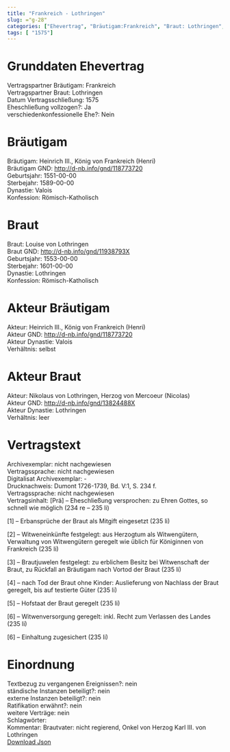```yaml
---
title: "Frankreich - Lothringen"
slug: ="g-28"
categories: ["Ehevertrag", "Bräutigam:Frankreich", "Braut: Lothringen", "Eheschließung vollzogen?:Ja", "verschiedenkonfessionelle Ehe?:Nein", "Dynastie Bräutigam:Valois", "Akteur Bräutigam:Heinrich III., König von Frankreich (Henri)", "Akteur Braut:Nikolaus von Lothringen, Herzog von Mercoeur (Nicolas)", "Textbezug?:nein", "Ständisch?:nein", "Ratifikation?:nein", "Sonstiges?:nein", "Bräutigam:Frankreich", "Braut: Lothringen"]
tags: [ "1575"]
---
```

<!--more-->

# Grunddaten Ehevertrag

Vertragspartner Bräutigam: Frankreich<br>
Vertragspartner Braut: Lothringen<br>
Datum Vertragsschließung: 1575<br>
Eheschließung vollzogen?: Ja<br>
verschiedenkonfessionelle Ehe?: Nein<br>
# Bräutigam

Bräutigam: Heinrich III., König von Frankreich (Henri)<br>
Bräutigam GND: http://d-nb.info/gnd/118773720<br>
Geburtsjahr: 1551-00-00<br>
Sterbejahr: 1589-00-00<br>
Dynastie: Valois<br>
Konfession: Römisch-Katholisch<br>
# Braut

Braut: Louise von Lothringen<br>
Braut GND: http://d-nb.info/gnd/11938793X<br>
Geburtsjahr: 1553-00-00<br>
Sterbejahr: 1601-00-00<br>
Dynastie: Lothringen<br>
Konfession: Römisch-Katholisch<br>
# Akteur Bräutigam

Akteur: Heinrich III., König von Frankreich (Henri)<br>
Akteur GND: http://d-nb.info/gnd/118773720<br>
Akteur Dynastie: Valois<br>
Verhältnis: selbst<br>
# Akteur Braut

Akteur: Nikolaus von Lothringen, Herzog von Mercoeur (Nicolas)<br>
Akteur GND: http://d-nb.info/gnd/13824488X<br>
Akteur Dynastie: Lothringen<br>
Verhältnis: leer<br>
# Vertragstext

Archivexemplar: nicht nachgewiesen<br>
Vertragssprache: nicht nachgewiesen<br>
Digitalisat Archivexemplar: -<br>
Drucknachweis: Dumont 1726-1739, Bd. V:1, S. 234 f.<br>
Vertragssprache: nicht nachgewiesen<br>
Vertragsinhalt: [Prä] – Eheschließung versprochen: zu Ehren Gottes, so schnell wie möglich (234 re – 235 li)

[1] – Erbansprüche der Braut als Mitgift eingesetzt (235 li)

[2] – Witweneinkünfte festgelegt: aus Herzogtum als Witwengütern, Verwaltung von Witwengütern geregelt wie üblich für Königinnen von Frankreich (235 li)

[3] – Brautjuwelen festgelegt: zu erblichem Besitz bei Witwenschaft der Braut, zu Rückfall an Bräutigam nach Vortod der Braut (235 li)

[4] – nach Tod der Braut ohne Kinder: Auslieferung von Nachlass der Braut geregelt, bis auf testierte Güter (235 li)

[5] – Hofstaat der Braut geregelt (235 li)

[6] – Witwenversorgung geregelt: inkl. Recht zum Verlassen des Landes (235 li)

[6] – Einhaltung zugesichert (235 li)
<br>
# Einordnung

Textbezug zu vergangenen Ereignissen?: nein<br>
ständische Instanzen beteiligt?: nein<br>
externe Instanzen beteiligt?: nein<br>
Ratifikation erwähnt?: nein<br>
weitere Verträge: nein<br>
Schlagwörter: <br>
Kommentar: Brautvater: nicht regierend, Onkel von Herzog Karl III. von Lothringen<br>
[Download Json](/vertraege/vertrag-28.json)